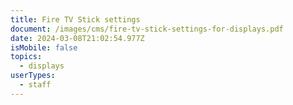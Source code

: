 ```yaml
---
title: Fire TV Stick settings
document: /images/cms/fire-tv-stick-settings-for-displays.pdf
date: 2024-03-08T21:02:54.977Z
isMobile: false
topics:
  - displays
userTypes:
  - staff
---
```

